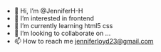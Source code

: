- 👋 Hi, I’m @JenniferH-H
- 👀 I’m interested in frontend
- 🌱 I’m currently learning html5 css
- 💞️ I’m looking to collaborate on ...
- 📫 How to reach me jenniferloyd23@gmail.com

<!---
JenniferH-H/JenniferH-H is a ✨ special ✨ repository because its `README.md` (this file) appears on your GitHub profile.
You can click the Preview link to take a look at your changes.
--->

